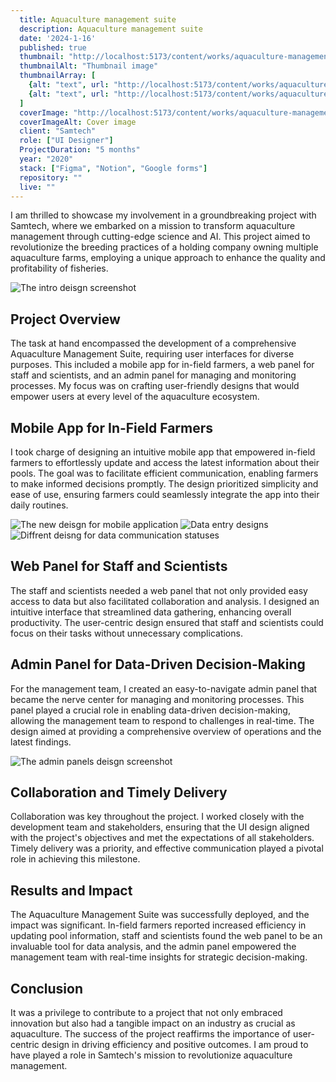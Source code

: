 ```yaml
---
  title: Aquaculture management suite
  description: Aquaculture management suite
  date: '2024-1-16'
  published: true
  thumbnail: "http://localhost:5173/content/works/aquaculture-management-thumbnail-01.webp"
  thumbnailAlt: "Thumbnail image"
  thumbnailArray: [
    {alt: "text", url: "http://localhost:5173/content/works/aquaculture-management-thumbnail-02.webp"},
    {alt: "text", url: "http://localhost:5173/content/works/aquaculture-management-thumbnail-03.webp"},
  ]
  coverImage: "http://localhost:5173/content/works/aquaculture-management-cover.webp"
  coverImageAlt: Cover image
  client: "Samtech"
  role: ["UI Designer"]
  ProjectDuration: "5 months"
  year: "2020"
  stack: ["Figma", "Notion", "Google forms"]
  repository: ""
  live: ""
---
```


I am thrilled to showcase my involvement in a groundbreaking project with Samtech, where we embarked on a mission to transform aquaculture management through cutting-edge science and AI. This project aimed to revolutionize the breeding practices of a holding company owning multiple aquaculture farms, employing a unique approach to enhance the quality and profitability of fisheries.

![The intro deisgn screenshot](http://localhost:5173/content/works/aquaculture-management-intro.webp)

## Project Overview

The task at hand encompassed the development of a comprehensive Aquaculture Management Suite, requiring user interfaces for diverse purposes. This included a mobile app for in-field farmers, a web panel for staff and scientists, and an admin panel for managing and monitoring processes. My focus was on crafting user-friendly designs that would empower users at every level of the aquaculture ecosystem.

## Mobile App for In-Field Farmers

I took charge of designing an intuitive mobile app that empowered in-field farmers to effortlessly update and access the latest information about their pools. The goal was to facilitate efficient communication, enabling farmers to make informed decisions promptly. The design prioritized simplicity and ease of use, ensuring farmers could seamlessly integrate the app into their daily routines.

![The new deisgn for mobile application](http://localhost:5173/content/works/aquaculture-management-top.webp)
![Data entry designs](http://localhost:5173/content/works/aquaculture-management-sec.webp)
![Diffrent deisng for data communication statuses](http://localhost:5173/content/works/aquaculture-management-last.webp)

## Web Panel for Staff and Scientists

The staff and scientists needed a web panel that not only provided easy access to data but also facilitated collaboration and analysis. I designed an intuitive interface that streamlined data gathering, enhancing overall productivity. The user-centric design ensured that staff and scientists could focus on their tasks without unnecessary complications.

## Admin Panel for Data-Driven Decision-Making

For the management team, I created an easy-to-navigate admin panel that became the nerve center for managing and monitoring processes. This panel played a crucial role in enabling data-driven decision-making, allowing the management team to respond to challenges in real-time. The design aimed at providing a comprehensive overview of operations and the latest findings.

![The admin panels deisgn screenshot](http://localhost:5173/content/works/aquaculture-management-admin.webp)

## Collaboration and Timely Delivery

Collaboration was key throughout the project. I worked closely with the development team and stakeholders, ensuring that the UI design aligned with the project's objectives and met the expectations of all stakeholders. Timely delivery was a priority, and effective communication played a pivotal role in achieving this milestone.

## Results and Impact

The Aquaculture Management Suite was successfully deployed, and the impact was significant. In-field farmers reported increased efficiency in updating pool information, staff and scientists found the web panel to be an invaluable tool for data analysis, and the admin panel empowered the management team with real-time insights for strategic decision-making.

## Conclusion

It was a privilege to contribute to a project that not only embraced innovation but also had a tangible impact on an industry as crucial as aquaculture. The success of the project reaffirms the importance of user-centric design in driving efficiency and positive outcomes. I am proud to have played a role in Samtech's mission to revolutionize aquaculture management.
